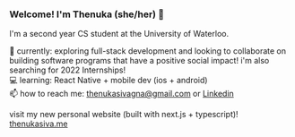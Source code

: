 ### Welcome! I'm Thenuka (she/her) 👋

I'm a second year CS student at the University of Waterloo.

🌱 currently: exploring full-stack development and looking to collaborate on building software programs that have a positive social impact! 
i'm also searching for 2022 Internships!
<br>
💻 learning: React Native + mobile dev (ios + android)
<br>
📫 how to reach me: thenukasivagna@gmail.com or [Linkedin](https://www.linkedin.com/in/thenukasiva/)
<br>

visit my new personal website (built with next.js + typescript)! [thenukasiva.me](https://thenukasiva.me)



